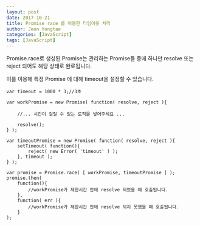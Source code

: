 ```yaml
---
layout: post
date: 2017-10-21
title: Promise race 를 이용한 타임아웃 처리
author: Jeon Yongtae
categories: [JavaScript]
tags: [JavaScript]
---
```


Promise.race로 생성된 Promise는 관리하는 Promise들 중에 하나만 resolve 또는 reject 되어도 해당 상태로 완료됩니다.

이를 이용해 특정 Promise 에 대해 timeout을 설정할 수 있습니다.

```
var timeout = 1000 * 3;//3초

var workPromise = new Promise( function( resolve, reject ){

    //... 시간이 걸릴 수 있는 로직을 넣어주세요 ...

    resolve();
} );

var timeoutPromise = new Promise( function( resolve, reject ){
    setTimeout( function(){
        reject( new Error( 'timeout' ) );
    }, timeout );
} );

var promise = Promise.race( [ workPromise, timeoutPromise ] );
promise.then( 
    function(){
        //workPromise가 제한시간 안에 resolve 되었을 때 호출됩니다.
    },
    function( err ){
        //workPromise가 제한시간 안에 resolve 되지 못했을 때 호출됩니다.
    } 
);
```
